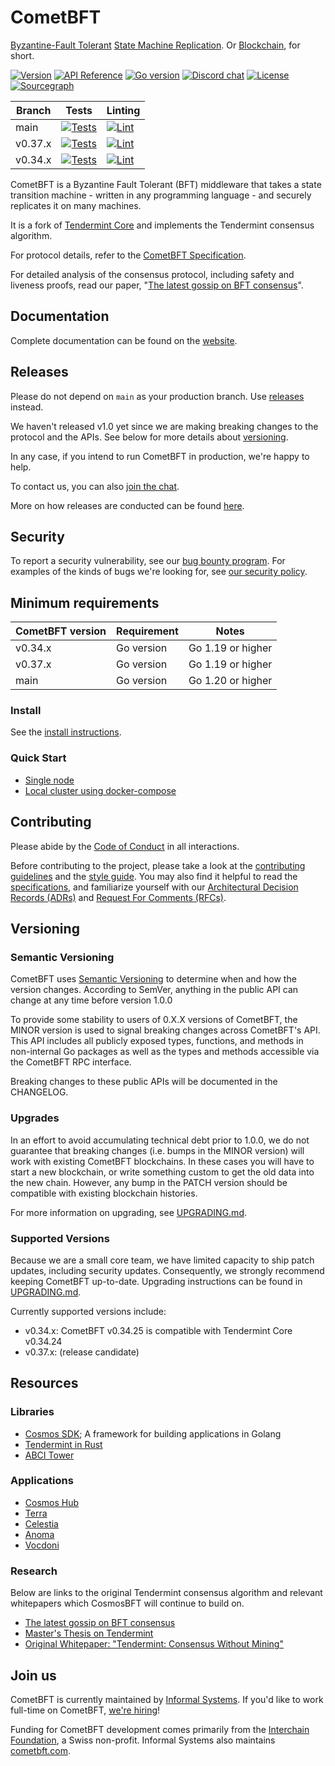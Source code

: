 # CometBFT

[Byzantine-Fault Tolerant][bft] [State Machine Replication][smr]. Or
[Blockchain], for short.

[![Version][version-badge]][version-url]
[![API Reference][api-badge]][api-url]
[![Go version][go-badge]][go-url]
[![Discord chat][discord-badge]][discord-url]
[![License][license-badge]][license-url]
[![Sourcegraph][sg-badge]][sg-url]

| Branch  | Tests                                    | Linting                               |
|---------|------------------------------------------|---------------------------------------|
| main    | [![Tests][tests-badge]][tests-url]       | [![Lint][lint-badge]][lint-url]       |
| v0.37.x | [![Tests][tests-badge-v037x]][tests-url] | [![Lint][lint-badge-v037x]][lint-url] |
| v0.34.x | [![Tests][tests-badge-v034x]][tests-url] | [![Lint][lint-badge-v034x]][lint-url] |

CometBFT is a Byzantine Fault Tolerant (BFT) middleware that takes a
state transition machine - written in any programming language - and securely
replicates it on many machines.

It is a fork of [Tendermint Core][tm-core] and implements the Tendermint
consensus algorithm.

For protocol details, refer to the [CometBFT Specification](./spec/README.md).

For detailed analysis of the consensus protocol, including safety and liveness
proofs, read our paper, "[The latest gossip on BFT
consensus](https://arxiv.org/abs/1807.04938)".

## Documentation

Complete documentation can be found on the
[website](https://docs.cometbft.com/).

## Releases

Please do not depend on `main` as your production branch. Use
[releases](https://github.com/cometbft/cometbft/releases) instead.

We haven't released v1.0 yet
since we are making breaking changes to the protocol and the APIs. See below for
more details about [versioning](#versioning).

In any case, if you intend to run CometBFT in production, we're happy to help.

To contact us, you can also 
[join the chat](https://discord.com/channels/669268347736686612/669283915743232011).

More on how releases are conducted can be found [here](./RELEASES.md).

## Security

To report a security vulnerability, see our [bug bounty
program](https://hackerone.com/cosmos). For examples of the kinds of bugs we're
looking for, see [our security policy](SECURITY.md).

## Minimum requirements

| CometBFT version | Requirement | Notes             |
|------------------|-------------|-------------------|
| v0.34.x          | Go version  | Go 1.19 or higher |
| v0.37.x          | Go version  | Go 1.19 or higher |
| main             | Go version  | Go 1.20 or higher |

### Install

See the [install instructions](./docs/introduction/install.md).

### Quick Start

- [Single node](./docs/introduction/quick-start.md)
- [Local cluster using docker-compose](./docs/networks/docker-compose.md)

## Contributing

Please abide by the [Code of Conduct](CODE_OF_CONDUCT.md) in all interactions.

Before contributing to the project, please take a look at the [contributing
guidelines](CONTRIBUTING.md) and the [style guide](STYLE_GUIDE.md). You may also
find it helpful to read the [specifications](./spec/README.md), and familiarize
yourself with our [Architectural Decision Records
(ADRs)](./docs/architecture/README.md) and [Request For Comments
(RFCs)](./docs/rfc/README.md).

## Versioning

### Semantic Versioning

CometBFT uses [Semantic Versioning](http://semver.org/) to determine when and
how the version changes. According to SemVer, anything in the public API can
change at any time before version 1.0.0

To provide some stability to users of 0.X.X versions of CometBFT, the MINOR
version is used to signal breaking changes across CometBFT's API. This API
includes all publicly exposed types, functions, and methods in non-internal Go
packages as well as the types and methods accessible via the CometBFT RPC
interface.

Breaking changes to these public APIs will be documented in the CHANGELOG.

### Upgrades

In an effort to avoid accumulating technical debt prior to 1.0.0, we do not
guarantee that breaking changes (i.e. bumps in the MINOR version) will work with
existing CometBFT blockchains. In these cases you will have to start a new
blockchain, or write something custom to get the old data into the new chain.
However, any bump in the PATCH version should be compatible with existing
blockchain histories.

For more information on upgrading, see [UPGRADING.md](./UPGRADING.md).

### Supported Versions

Because we are a small core team, we have limited capacity to ship patch
updates, including security updates. Consequently, we strongly recommend keeping
CometBFT up-to-date. Upgrading instructions can be found in
[UPGRADING.md](./UPGRADING.md).

Currently supported versions include:

- v0.34.x: CometBFT v0.34.25 is compatible with Tendermint Core v0.34.24
- v0.37.x: (release candidate)

## Resources

### Libraries

- [Cosmos SDK](http://github.com/cosmos/cosmos-sdk); A framework for building
  applications in Golang
- [Tendermint in Rust](https://github.com/informalsystems/tendermint-rs)
- [ABCI Tower](https://github.com/penumbra-zone/tower-abci)

### Applications

- [Cosmos Hub](https://hub.cosmos.network/)
- [Terra](https://www.terra.money/)
- [Celestia](https://celestia.org/)
- [Anoma](https://anoma.network/)
- [Vocdoni](https://docs.vocdoni.io/)

### Research

Below are links to the original Tendermint consensus algorithm and relevant
whitepapers which CosmosBFT will continue to build on.

- [The latest gossip on BFT consensus](https://arxiv.org/abs/1807.04938)
- [Master's Thesis on Tendermint](https://atrium.lib.uoguelph.ca/xmlui/handle/10214/9769)
- [Original Whitepaper: "Tendermint: Consensus Without Mining"](https://tendermint.com/static/docs/tendermint.pdf)

## Join us

CometBFT is currently maintained by [Informal
Systems](https://informal.systems). If you'd like to work full-time on CometBFT,
[we're hiring](https://informal.systems/careers)!

Funding for CometBFT development comes primarily from the [Interchain
Foundation](https://interchain.io), a Swiss non-profit. Informal Systems also
maintains [cometbft.com](https://cometbft.com).

[bft]: https://en.wikipedia.org/wiki/Byzantine_fault_tolerance
[smr]: https://en.wikipedia.org/wiki/State_machine_replication
[Blockchain]: https://en.wikipedia.org/wiki/Blockchain
[version-badge]: https://img.shields.io/github/v/release/cometbft/cometbft.svg
[version-url]: https://github.com/cometbft/cometbft/releases/latest
[api-badge]: https://camo.githubusercontent.com/915b7be44ada53c290eb157634330494ebe3e30a/68747470733a2f2f676f646f632e6f72672f6769746875622e636f6d2f676f6c616e672f6764646f3f7374617475732e737667
[api-url]: https://pkg.go.dev/github.com/cometbft/cometbft
[go-badge]: https://img.shields.io/badge/go-1.20-blue.svg
[go-url]: https://github.com/moovweb/gvm
[discord-badge]: https://img.shields.io/discord/669268347736686612.svg
[discord-url]: https://discord.gg/cosmosnetwork
[license-badge]: https://img.shields.io/github/license/cometbft/cometbft.svg
[license-url]: https://github.com/cometbft/cometbft/blob/main/LICENSE
[sg-badge]: https://sourcegraph.com/github.com/cometbft/cometbft/-/badge.svg
[sg-url]: https://sourcegraph.com/github.com/cometbft/cometbft?badge
[tests-url]: https://github.com/cometbft/cometbft/actions/workflows/tests.yml
[tests-badge]: https://github.com/cometbft/cometbft/actions/workflows/tests.yml/badge.svg?branch=main
[tests-badge-v037x]: https://github.com/cometbft/cometbft/actions/workflows/tests.yml/badge.svg?branch=v0.37.x
[tests-badge-v034x]: https://github.com/cometbft/cometbft/actions/workflows/tests.yml/badge.svg?branch=v0.34.x
[lint-badge]: https://github.com/cometbft/cometbft/actions/workflows/lint.yml/badge.svg?branch=main
[lint-badge-v034x]: https://github.com/cometbft/cometbft/actions/workflows/lint.yml/badge.svg?branch=v0.34.x
[lint-badge-v037x]: https://github.com/cometbft/cometbft/actions/workflows/lint.yml/badge.svg?branch=v0.37.x
[lint-url]: https://github.com/cometbft/cometbft/actions/workflows/lint.yml
[tm-core]: https://github.com/tendermint/tendermint
